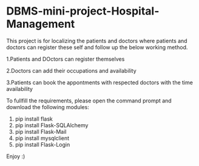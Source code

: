 # DBMS-mini-project-Hospital-Management
This project is for localizing the patients and doctors where patients and doctors can register these self and follow up the below working method.

1.Patients and DOctors can register themselves

2.Doctors can add their occupations and availability

3.Patients can book the appontments with respected doctors with the time availability

To fullfill the requirements, please open the command prompt and download the following modules:

1. pip install flask
2. pip install Flask-SQLAlchemy
3. pip install Flask-Mail
4. pip install mysqlclient
5. pip install Flask-Login

Enjoy :)
